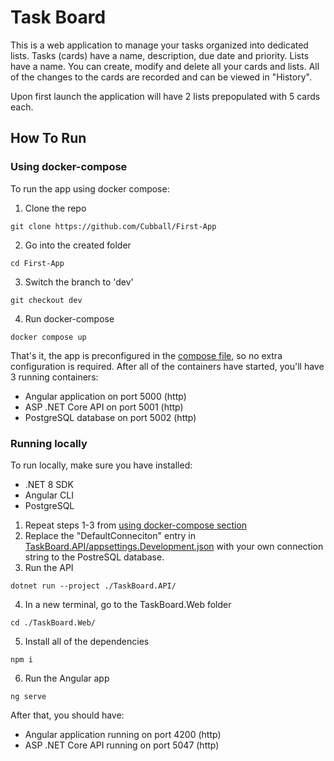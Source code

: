 # Task Board
This is a web application to manage your tasks organized into dedicated lists. Tasks (cards) have a name, description, due date and priority. Lists have a name. You can create, modify and delete all your cards and lists. All of the changes to the cards are recorded and can be viewed in "History".

Upon first launch the application will have 2 lists prepopulated with 5 cards each.

## How To Run
### Using docker-compose
To run the app using docker compose:
1. Clone the repo
```
git clone https://github.com/Cubball/First-App
```
2. Go into the created folder
```
cd First-App
```
3. Switch the branch to 'dev'
```
git checkout dev
```
4. Run docker-compose
```
docker compose up
```
That's it, the app is preconfigured in the [compose file](compose.yaml), so no extra configuration is required. After all of the containers have started, you'll have 3 running containers:
- Angular application on port 5000 (http)
- ASP .NET Core API on port 5001 (http)
- PostgreSQL database on port 5002 (http)

### Running locally
To run locally, make sure you have installed:
- .NET 8 SDK
- Angular CLI
- PostgreSQL
1. Repeat steps 1-3 from [using docker-compose section](#using-docker-compose)
2. Replace the "DefaultConneciton" entry in [TaskBoard.API/appsettings.Development.json](TaskBoard.API/appsettings.Development.json#L9) with your own connection string to the PostreSQL database.
3. Run the API
```
dotnet run --project ./TaskBoard.API/
```
4. In a new terminal, go to the TaskBoard.Web folder
```
cd ./TaskBoard.Web/
```
5. Install all of the dependencies
```
npm i
```
6. Run the Angular app
```
ng serve
```
After that, you should have:
- Angular application running on port 4200 (http)
- ASP .NET Core API running on port 5047 (http)
